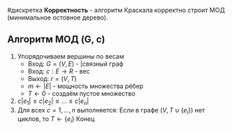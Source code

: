 #дискретка 
**Корректность** - алгоритм Краскала корректно строит МОД (минимальное остовное дерево).

## Алгоритм МОД (G, c)
1. Упорядочиваем вершины по весам
	- Вход: $G = (V, E)$ - |связный граф
	- Вход: $c: E \to R$ - вес
	- Выход: $r = (V, T)$
	- $m \leftarrow |E|$ - мощность множества рёбер
	- $T \leftarrow 0$ - создаём пустое множество
2. $c|e_1| \leq c|e_2| \leq \dots \leq c|e_n|$
3. Для всех $c = 1, \dots, n$ выполняется:
	Если в графе $(V, T \cup \{ e_i\})$ нет циклов, то $T \leftarrow \{ e_i \}$
Конец
